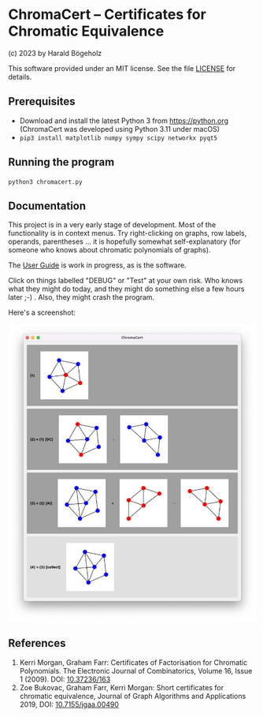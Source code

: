 # ChromaCert – Certificates for Chromatic Equivalence

(c) 2023 by Harald Bögeholz

This software provided under an MIT license. See the
file [LICENSE](LICENSE) for details.

## Prerequisites

* Download and install the latest Python 3 from https://python.org
  (ChromaCert was developed using Python 3.11 under macOS)
* `pip3 install matplotlib numpy sympy scipy networkx pyqt5`

## Running the program

`python3 chromacert.py`

## Documentation

This project is in a very early stage of development. Most of the
functionality is in context menus. Try right-clicking on graphs, row
labels, operands, parentheses ... it is hopefully somewhat self-explanatory
(for someone who knows about chromatic polynomials of graphs).

The [User Guide](docs/userguide.md) is work in progress, as is the 
software.

Click on things labelled "DEBUG" or "Test" at your own risk. Who knows what
they might do today, and they might do something else a few hours later ;-)
. Also, they might crash the program.

Here's a screenshot:

![Screenshot](screenshot-w5.png)

## References

1. Kerri Morgan, Graham Farr: Certificates of Factorisation for Chromatic
   Polynomials. The Electronic Journal of Combinatorics, Volume 16, Issue
   1 (2009). DOI: [10.37236/163](https://doi.org/10.37236/163)
2. Zoe Bukovac, Graham Farr, Kerri Morgan: Short certificates for chromatic
   equivalence, Journal of Graph Algorithms and Applications 2019,
   DOI: [10.7155/jgaa.00490](https://dx.doi.org/10.7155/jgaa.00490)
